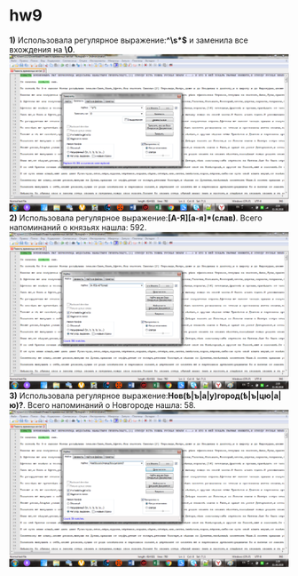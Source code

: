 # hw9
**1)** Использовала регулярное выражение:**^\s*$** и заменила все вхождения на **\0**.
![](https://github.com/avvylegzhanina/hw9/blob/master/первое.png)
**2)** Использовала регулярное выражение:**[А-Я][а-я]*(слав)**. Всего напоминаний о князьях нашла: 592.
![](https://github.com/avvylegzhanina/hw9/blob/master/второе.png)
**3)** Использовала регулярное выражение:**Нов(ѣ|ъ|а|у)город(ѣ|ъ|цю|а|ю)?**. Всего напоминаний о Новгороде нашла: 58.
![](https://github.com/avvylegzhanina/hw9/blob/master/третье.png)
